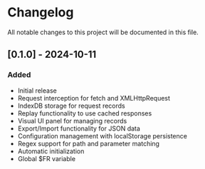 # Changelog

All notable changes to this project will be documented in this file.

## [0.1.0] - 2024-10-11

### Added
- Initial release
- Request interception for fetch and XMLHttpRequest
- IndexDB storage for request records
- Replay functionality to use cached responses
- Visual UI panel for managing records
- Export/Import functionality for JSON data
- Configuration management with localStorage persistence
- Regex support for path and parameter matching
- Automatic initialization
- Global $FR variable

